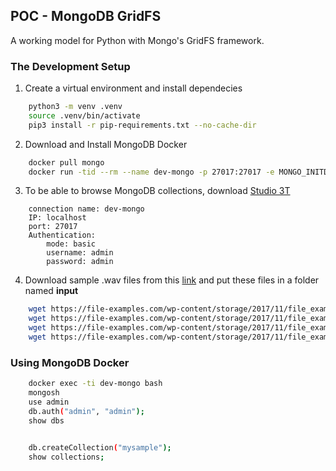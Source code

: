 ## POC - MongoDB GridFS

A working model for Python with Mongo's GridFS framework.

### The Development Setup

1. Create a virtual environment and install dependecies

```bash
    python3 -m venv .venv
    source .venv/bin/activate
    pip3 install -r pip-requirements.txt --no-cache-dir
```

2. Download and Install MongoDB Docker

```bash
    docker pull mongo
    docker run -tid --rm --name dev-mongo -p 27017:27017 -e MONGO_INITDB_ROOT_USERNAME=admin -e MONGO_INITDB_ROOT_PASSWORD=admin mongo
```

3. To be able to browse MongoDB collections, download [Studio 3T](https://studio3t.com/download-studio3t-free/)

```text
    connection name: dev-mongo
    IP: localhost
    port: 27017
    Authentication:
        mode: basic
        username: admin
        password: admin
```

4. Download sample .wav files from this [link](https://file-examples.com/index.php/sample-audio-files/sample-wav-download/) and put these files in a folder named **input**

```bash
    wget https://file-examples.com/wp-content/storage/2017/11/file_example_WAV_1MG.wav
    wget https://file-examples.com/wp-content/storage/2017/11/file_example_WAV_2MG.wav
    wget https://file-examples.com/wp-content/storage/2017/11/file_example_WAV_5MG.wav
    wget https://file-examples.com/wp-content/storage/2017/11/file_example_WAV_10MG.wav
```

### Using MongoDB Docker

```bash
    docker exec -ti dev-mongo bash
    mongosh
    use admin
    db.auth("admin", "admin");
    show dbs


    db.createCollection("mysample");
    show collections;
```
